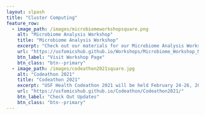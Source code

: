 ```yaml
---
layout: slpash
title: "Cluster Computing"
feature_row:
  - image_path: /images/microbiomeworkshopsquare.png
    alt: "Microbiome Analysis Workshop"
    title: "Microbiome Analysis Workshop"
    excerpt: "Check out our materials for our Microbiome Analysis Workshop"
    url: "https://usfomicshub.github.io/Workshops/Microbiome_Workshop_Materials/"
    btn_label: "Visit Workshop Page"
    btn_class: "btn--primary"
  - image_path: /images/codeathon2021square.jpg
    alt: "Codeathon 2021"
    title: "Codeathon 2021"
    excerpt: "USF Health Codeathon 2021 will be held February 24-26, 2021"
    url: "https://usfomicshub.github.io/Codeathon/Codeathon2021/"
    btn_label: "Check Out Updates"
    btn_class: "btn--primary"
---
```

